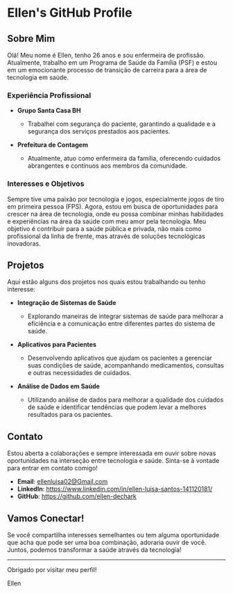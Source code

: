 # Ellen's GitHub Profile

## Sobre Mim

Olá! Meu nome é Ellen, tenho 26 anos e sou enfermeira de profissão. Atualmente, trabalho em um Programa de Saúde da Família (PSF) e estou em um emocionante processo de transição de carreira para a área de tecnologia em saúde.

### Experiência Profissional

- **Grupo Santa Casa BH**
  - Trabalhei com segurança do paciente, garantindo a qualidade e a segurança dos serviços prestados aos pacientes.
  
- **Prefeitura de Contagem**
  - Atualmente, atuo como enfermeira da família, oferecendo cuidados abrangentes e contínuos aos membros da comunidade.

### Interesses e Objetivos

Sempre tive uma paixão por tecnologia e jogos, especialmente jogos de tiro em primeira pessoa (FPS). Agora, estou em busca de oportunidades para crescer na área de tecnologia, onde eu possa combinar minhas habilidades e experiências na área da saúde com meu amor pela tecnologia. Meu objetivo é contribuir para a saúde pública e privada, não mais como profissional da linha de frente, mas através de soluções tecnológicas inovadoras.

## Projetos

Aqui estão alguns dos projetos nos quais estou trabalhando ou tenho interesse:

- **Integração de Sistemas de Saúde**
  - Explorando maneiras de integrar sistemas de saúde para melhorar a eficiência e a comunicação entre diferentes partes do sistema de saúde.

- **Aplicativos para Pacientes**
  - Desenvolvendo aplicativos que ajudam os pacientes a gerenciar suas condições de saúde, acompanhando medicamentos, consultas e outras necessidades de cuidados.

- **Análise de Dados em Saúde**
  - Utilizando análise de dados para melhorar a qualidade dos cuidados de saúde e identificar tendências que podem levar a melhores resultados para os pacientes.

## Contato

Estou aberta a colaborações e sempre interessada em ouvir sobre novas oportunidades na interseção entre tecnologia e saúde. Sinta-se à vontade para entrar em contato comigo!

- **Email**: ellenluisa02@Gmail.com
- **LinkedIn**: https://www.linkedin.com/in/ellen-luisa-santos-141120181/
- **GitHub**: https://github.com/ellen-dechark

## Vamos Conectar!

Se você compartilha interesses semelhantes ou tem alguma oportunidade que acha que pode ser uma boa combinação, adoraria ouvir de você. Juntos, podemos transformar a saúde através da tecnologia!

---

Obrigado por visitar meu perfil!

Ellen
